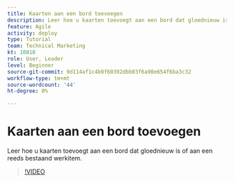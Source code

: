 ```yaml
---
title: Kaarten aan een bord toevoegen
description: Leer hoe u kaarten toevoegt aan een bord dat gloednieuw is of aan een reeds bestaand werkitem.
feature: Agile
activity: deploy
type: Tutorial
team: Technical Marketing
kt: 10810
role: User, Leader
level: Beginner
source-git-commit: 9d114af1c4b0f60392dbb03f6a90e654f6ba3c32
workflow-type: tm+mt
source-wordcount: '44'
ht-degree: 0%

---
```


# Kaarten aan een bord toevoegen

Leer hoe u kaarten toevoegt aan een bord dat gloednieuw is of aan een reeds bestaand werkitem.

>[!VIDEO](https://video.tv.adobe.com/v/346617)
